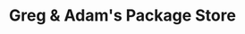 ---
title: "Greg & Adam's Package Store"
url: /holyoke/greg-und-adams-package-store/
shop: Spirituosen
---